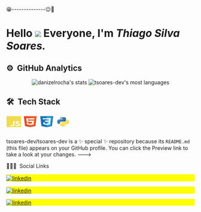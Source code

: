 😁--------------😉💫

<h1 align="left">Hello <img src="https://raw.githubusercontent.com/kaueMarques/kaueMarques/master/hi.gif" width="30px"> Everyone, I'm <em>Thiago Silva Soares.</em> </h1>


## ⚙️ &nbsp;GitHub Analytics

<div align="center">
 <img width="430em" src="https://github-readme-stats.vercel.app/api?username=tsoares-dev&show_icons=true&theme=vision-friendly-dark" alt="danizelrocha's stats"/>
 <img width="390em" src="https://github-readme-stats.vercel.app/api/top-langs/?username=tsoares-dev&layout=compact&theme=vision-friendly-dark" alt="tsoares-dev's     most languages"/>
</div>


## 🛠 &nbsp;Tech Stack  
 <div>
  <img align="center" alt="Rafa-Js" height="30" width="40" src="https://raw.githubusercontent.com/devicons/devicon/master/icons/javascript/javascript-plain.svg">
  <img align="center" alt="Rafa-HTML" height="30" width="40" src="https://raw.githubusercontent.com/devicons/devicon/master/icons/html5/html5-original.svg">
  <img align="center" alt="Rafa-CSS" height="30" width="40" src="https://raw.githubusercontent.com/devicons/devicon/master/icons/css3/css3-original.svg">
  <img align="center" alt="Rafa-Python" height="30" width="40" src="https://raw.githubusercontent.com/devicons/devicon/master/icons/python/python-original.svg">
 </div>   


  ##
tsoares-dev/tsoares-dev is a ✨ special ✨ repository because its `README.md` (this file) appears on your GitHub profile.
You can click the Preview link to take a look at your changes.
--->


<!--
**tsoares-dev/tsoares-dev** is a ✨ _special_ ✨ repository because its `README.md` (this file) appears on your GitHub profile.

Here are some ideas to get you started:

- 🔭 I’m currently working on ...
- 🌱 I’m currently learning ...
- 👯 I’m looking to collaborate on ...
- 🤔 I’m looking for help with ...
- 💬 Ask me about ...
- 📫 How to reach me: ...
- 😄 Pronouns: ...
- ⚡ Fun fact: ...
-->

🙍🏼‍♂ &nbsp;Social Links

<p align="left" style="background:yellow">
<a href="https://www.linkedin.com/in/thiago-ssoares/" target="_blank">
  <img align="center" src="https://icons.iconarchive.com/icons/uiconstock/round-papercut-social/32/linkedin-icon.png?style=for-the-badge&logo=linkedin&logoColor=white" alt="linkedin"/>
</a>

</p>

<p align="left" style="background:yellow">
<a href="https://www.facebook.com/ts.thiagosoares1" target="_blank">
  <img align="center" src="https://cdn-0.imagensemoldes.com.br/wp-content/uploads/2020/04/Figura-Facebook-PNG.png?style=for-the-badge&logo=linkedin&logoColor=white" alt="linkedin"/>
</a>

</p>

<p align="left" style="background:yellow">
<a href="https://www.facebook.com/ts.thiagosoares1" target="_blank">
  <img align="center" src="https://cdn-0.imagensemoldes.com.br/wp-content/uploads/2020/04/Figura-Facebook-PNG.png?style=for-the-badge&logo=linkedin&logoColor=white" alt="linkedin"/>
</a>

</p>

